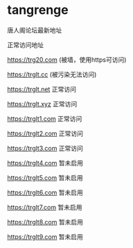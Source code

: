# tangrenge
唐人阁论坛最新地址



正常访问地址

https://trg20.com  (被墙，使用https可访问)

https://trglt.cc   (被污染无法访问)

https://trglt.net   正常访问

https://trglt.xyz   正常访问 

https://trglt1.com  正常访问

https://trglt2.com  正常访问

https://trglt3.com  正常访问

https://trglt4.com  暂未启用

https://trglt5.com  暂未启用

https://trglt6.com  暂未启用

https://trglt7.com  暂未启用

https://trglt8.com  暂未启用

https://trglt9.com  暂未启用
